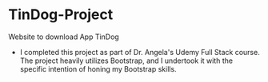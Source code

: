 # TinDog-Project
Website to download App TinDog

- I completed this project as part of Dr. Angela's Udemy Full Stack course. The project heavily utilizes Bootstrap, and I undertook it with the specific intention of honing my Bootstrap skills.
